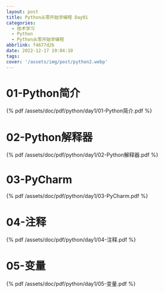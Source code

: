 ```yaml
---
layout: post
title: Python从零开始学编程 Day01
categories:
  - 技术学习
  - Python
  - Python从零开始学编程
abbrlink: f4677d2b
date: 2022-12-17 19:04:10
tags:
cover: '/assets/img/post/python2.webp'
---
```


# 01-Python简介

{% pdf /assets/doc/pdf/python/day1/01-Python简介.pdf %}

# 02-Python解释器

{% pdf /assets/doc/pdf/python/day1/02-Python解释器.pdf %}

# 03-PyCharm

{% pdf /assets/doc/pdf/python/day1/03-PyCharm.pdf %}

# 04-注释

{% pdf /assets/doc/pdf/python/day1/04-注释.pdf %}

# 05-变量

{% pdf /assets/doc/pdf/python/day1/05-变量.pdf %}
